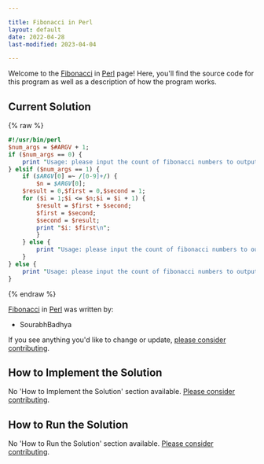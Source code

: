 ```yaml
---

title: Fibonacci in Perl
layout: default
date: 2022-04-28
last-modified: 2023-04-04

---
```


Welcome to the [Fibonacci](https://sampleprograms.io/projects/fibonacci) in [Perl](https://sampleprograms.io/languages/perl) page! Here, you'll find the source code for this program as well as a description of how the program works.

## Current Solution

{% raw %}

```perl
#!/usr/bin/perl
$num_args = $#ARGV + 1;
if ($num_args == 0) {
    print "Usage: please input the count of fibonacci numbers to output\n";
} elsif ($num_args == 1) {
    if ($ARGV[0] =~ /[0-9]+/) {
    	$n = $ARGV[0];
	$result = 0,$first = 0,$second = 1;
	for ($i = 1;$i <= $n;$i = $i + 1) {
	    $result = $first + $second;
	    $first = $second;
	    $second = $result;
	    print "$i: $first\n";
    	}
    } else {
        print "Usage: please input the count of fibonacci numbers to output\n";    
    }
} else {
    print "Usage: please input the count of fibonacci numbers to output\n";	
}
```

{% endraw %}

[Fibonacci](https://sampleprograms.io/projects/fibonacci) in [Perl](https://sampleprograms.io/languages/perl) was written by:

- SourabhBadhya

If you see anything you'd like to change or update, [please consider contributing](https://github.com/TheRenegadeCoder/sample-programs).

## How to Implement the Solution

No 'How to Implement the Solution' section available. [Please consider contributing](https://github.com/TheRenegadeCoder/sample-programs-website).

## How to Run the Solution

No 'How to Run the Solution' section available. [Please consider contributing](https://github.com/TheRenegadeCoder/sample-programs-website).